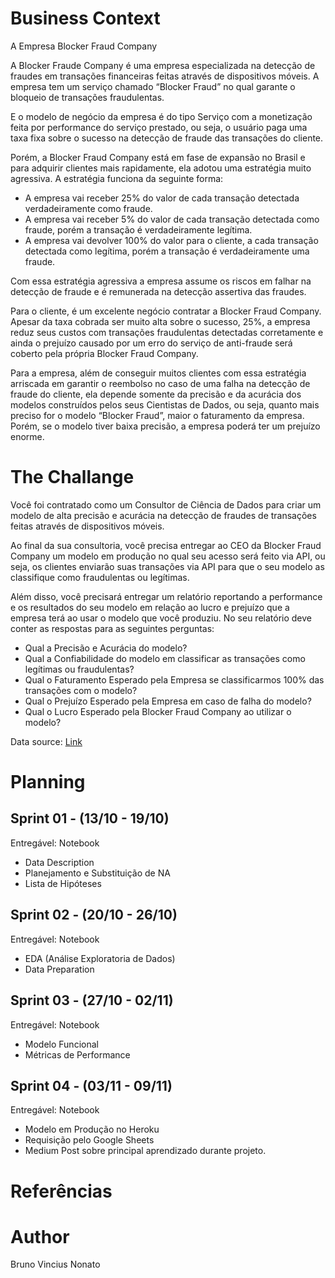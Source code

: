 # Business Context

A Empresa Blocker Fraud Company

A Blocker Fraude Company é uma empresa especializada na detecção de fraudes em transações financeiras feitas através de dispositivos móveis. A empresa tem um serviço chamado “Blocker Fraud” no qual garante o bloqueio de transações fraudulentas.

E o modelo de negócio da empresa é do tipo Serviço com a monetização feita por performance do serviço prestado, ou seja, o usuário paga uma taxa fixa sobre o sucesso na detecção de fraude das transações do cliente.

Porém, a Blocker Fraud Company está em fase de expansão no Brasil e para adquirir clientes mais rapidamente, ela adotou uma estratégia muito agressiva. A estratégia funciona da seguinte forma:

-    A empresa vai receber 25% do valor de cada transação detectada verdadeiramente como fraude.
-    A empresa vai receber 5% do valor de cada transação detectada como fraude, porém a transação é verdadeiramente legítima.
-    A empresa vai devolver 100% do valor para o cliente, a cada transação detectada como legítima, porém a transação é verdadeiramente uma fraude.

Com essa estratégia agressiva a empresa assume os riscos em falhar na detecção de fraude e é remunerada na detecção assertiva das fraudes.

Para o cliente, é um excelente negócio contratar a Blocker Fraud Company. Apesar da taxa cobrada ser muito alta sobre o sucesso, 25%, a empresa reduz seus custos com transações fraudulentas detectadas corretamente e ainda o prejuízo causado por um erro do serviço de anti-fraude será coberto pela própria Blocker Fraud Company.

Para a empresa, além de conseguir muitos clientes com essa estratégia arriscada em garantir o reembolso no caso de uma falha na detecção de fraude do cliente, ela depende somente da precisão e da acurácia dos modelos construídos pelos seus Cientistas de Dados, ou seja, quanto mais preciso for o modelo “Blocker Fraud”, maior o faturamento da empresa. Porém, se o modelo tiver baixa precisão, a empresa poderá ter um prejuízo enorme.

# The Challange

Você foi contratado como um Consultor de Ciência de Dados para criar um modelo de alta precisão e acurácia na detecção de fraudes de transações feitas através de dispositivos móveis.

Ao final da sua consultoria, você precisa entregar ao CEO da Blocker Fraud Company um modelo em produção no qual seu acesso será feito via API, ou seja, os clientes enviarão suas transações via API para que o seu modelo as classifique como fraudulentas ou legítimas.

Além disso, você precisará entregar um relatório reportando a performance e os resultados do seu modelo em relação ao lucro e prejuízo que a empresa terá ao usar o modelo que você produziu. No seu relatório deve conter as respostas para as seguintes perguntas:

 -   Qual a Precisão e Acurácia do modelo?
 -   Qual a Confiabilidade do modelo em classificar as transações como legítimas ou fraudulentas?
 -   Qual o Faturamento Esperado pela Empresa se classificarmos 100% das transações com o modelo?
 -   Qual o Prejuízo Esperado pela Empresa em caso de falha do modelo?
 -   Qual o Lucro Esperado pela Blocker Fraud Company ao utilizar o modelo?

Data source: [Link](https://www.kaggle.com/ntnu-testimon/paysim1)

# Planning

## Sprint 01 - (13/10 - 19/10)
Entregável: Notebook
- Data Description
- Planejamento e Substituição de NA
- Lista de Hipóteses

## Sprint 02 - (20/10 - 26/10)
Entregável: Notebook
- EDA (Análise Exploratoria de Dados)
- Data Preparation

## Sprint 03 - (27/10 - 02/11)
Entregável: Notebook
- Modelo Funcional
- Métricas de Performance

## Sprint 04 - (03/11 - 09/11)
Entregável: Notebook
- Modelo em Produção no Heroku
- Requisição pelo Google Sheets
- Medium Post sobre principal aprendizado durante projeto.

# Referências

# Author
Bruno Vincius Nonato

